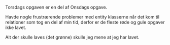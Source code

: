 Torsdags opgaven er en del af Onsdags opgave.

Havde nogle frustrærende problemer med entity klasserne når det kom til relationer som tog en del af min tid, derfor er de fleste røde og gule opgaver ikke lavet.

Alt der skulle laves (det grønne) skulle jeg mene at jeg har lavet.
